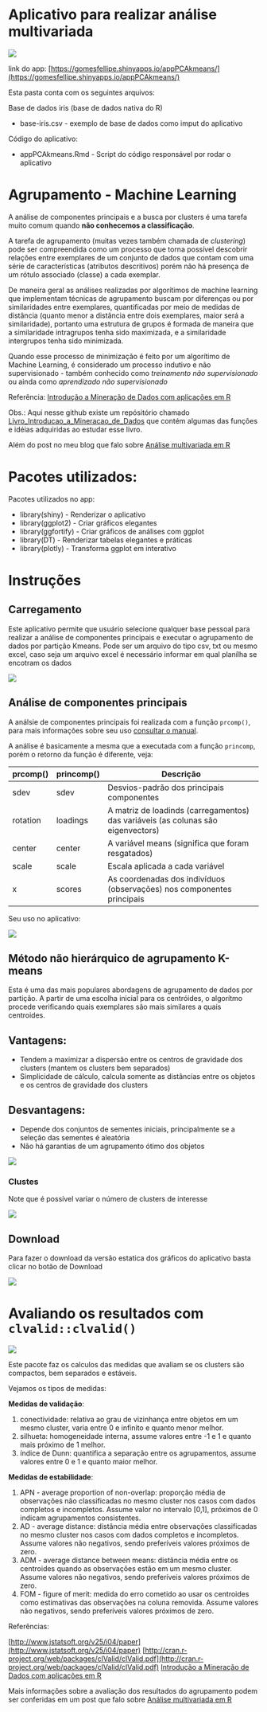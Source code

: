 
# Aplicativo para realizar análise multivariada

![](img/gif-plotly.gif)

link do app: [https://gomesfellipe.shinyapps.io/appPCAkmeans/](https://gomesfellipe.shinyapps.io/appPCAkmeans/)

Esta pasta conta com os seguintes arquivos:

Base de dados iris (base de dados nativa do R)

  * base-iris.csv - exemplo de base de dados como imput do aplicativo

Código do aplicativo:

  * appPCAkmeans.Rmd - Script do código responsável por rodar o aplicativo

# Agrupamento - Machine Learning

A análise de componentes principais e a busca por clusters é uma tarefa muito comum quando **não conhecemos a classificação**. 

A tarefa de agrupamento (muitas vezes também chamada de *clustering*) pode ser compreendida como um processo que torna possível descobrir relações entre exemplares de um conjunto de dados que contam com uma série de características (atributos descritivos) porém não há presença de um rótulo associado (classe) a cada exemplar.

De maneira geral as análises realizadas por algorítimos de machine learning que implementam técnicas de agrupamento buscam por diferenças ou por similaridades entre exemplares, quantificadas por meio de medidas de distância (quanto menor a distância entre dois exemplares, maior será a similaridade), portanto uma estrutura de grupos é formada de maneira que a similaridade intragrupos tenha sido maximizada, e a similaridade intergrupos tenha sido minimizada.

Quando esse processo de minimização é feito por um algorítimo de Machine Learning, é considerado um processo indutivo e não supervisionado - também conhecido como *treinamento não supervisionado* ou ainda como *aprendizado não supervisionado*

Referência: [Introdução a Mineração de Dados com aplicações em R](https://www.amazon.com.br/Introdu%C3%A7%C3%A3o-Minera%C3%A7%C3%A3o-Dados-Leandro-Augusto/dp/853528446X?tag=goog0ef-20&smid=A1ZZFT5FULY4LN&ascsubtag=bdfe9782-28b5-4343-ba3d-5f55b6703059)

Obs.: Aqui nesse github existe um repósitório chamado [Livro_Introducao_a_Mineracao_de_Dados](https://github.com/gomesfellipe/Livro_Introducao_a_Mineracao_de_Dados) que contém algumas das funções e idéias adquiridas ao estudar esse livro.

Além do post no meu blog que falo sobre [Análise multivariada em R](https://gomesfellipe.github.io/post/2018-01-01-analise-multivariada-em-r/an%C3%A1lise-multivariada-em-r/)

# Pacotes utilizados:

Pacotes utilizados no app:

  * library(shiny)        - Renderizar o aplicativo 
  * library(ggplot2)      - Criar gráficos elegantes
  * library(ggfortify)    - Criar gráficos de análises com ggplot
  * library(DT)           - Renderizar tabelas elegantes e práticas
  * library(plotly)       - Transforma ggplot em interativo

# Instruções

## Carregamento

Este aplicativo permite que usuário selecione qualquer base pessoal para realizar a análise de componentes principais e executar o agrupamento de dados por partição Kmeans. Pode ser um arquivo do tipo csv, txt ou mesmo excel, caso seja um arquivo excel é necessário informar em qual planílha se encotram os dados

![](img/gif-carregamento.gif)




## Análise de componentes principais

A análsie de componentes principais foi realizada com a função `prcomp()`, para mais informações sobre seu uso [consultar o manual](https://stat.ethz.ch/R-manual/R-devel/library/stats/html/prcomp.html).

A análise é basicamente a mesma que a executada com a função `princomp`, porém o retorno da função é diferente, veja:

prcomp() | princomp() | Descrição
-------- | -----------| -----------
sdev     | sdev       | Desvios-padrão dos principais componentes
rotation | loadings   | A matriz de loadinds (carregamentos) das variáveis (as colunas são eigenvectors)
center   | center     | A variável means (significa que foram resgatados)
scale    | scale      | Escala aplicada a cada variável
x        | scores     | As coordenadas dos indivíduos (observações) nos componentes principais 

Seu uso no aplicativo:

![](img/gif-pca.gif)


## Método não hierárquico de agrupamento K-means

Esta é uma das mais populares abordagens de agrupamento de dados por partição. A partir de uma escolha inicial para os centróides, o algorítmo procede verificando quais exemplares são mais similares a quais centroides.


## Vantagens:
  
  * Tendem a maximizar a dispersão entre os centros de gravidade dos clusters (mantem os clusters bem separados)
  * Simplicidade de cálculo, calcula somente as distâncias entre os objetos e os centros de gravidade dos clusters

## Desvantagens:

  * Depende dos conjuntos de sementes iniciais, principalmente se a seleção das sementes é aleatória
  * Não há garantias de um agrupamento ótimo dos objetos

![](img/gif-kmeans.gif)

### Clustes

Note que é possível variar o número de clusters de interesse

![](img/gif-clusters.gif)

## Download

Para fazer o download da versão estatica dos gráficos do aplicativo basta clicar no botão de Download

![](img/gif-download.gif)


# Avaliando os resultados com `clvalid::clvalid()`

![](img/gif-valid.gif)


Este pacote faz os calculos das medidas que avaliam se os clusters são compactos, bem separados e estáveis.

Vejamos os tipos de medidas:

**Medidas de validação**:

1. conectividade: relativa ao grau de vizinhança entre objetos em um mesmo cluster, varia
entre 0 e infinito e quanto menor melhor.
2. silhueta: homogeneidade interna, assume valores entre -1 e 1 e quanto mais próximo de 1
melhor.
3. índice de Dunn: quantifica a separação entre os agrupamentos, assume valores entre 0 e 1 e
quanto maior melhor.

**Medidas de estabilidade**:

1. APN - average proportion of non-overlap: proporção média de observações não
classificadas no mesmo cluster nos casos com dados completos e incompletos. Assume valor
no intervalo [0,1], próximos de 0 indicam agrupamentos consistentes.
2. AD - average distance: distância média entre observações classificadas no mesmo cluster
nos casos com dados completos e incompletos. Assume valores não negativos, sendo
preferíveis valores próximos de zero.
3. ADM - average distance between means: distância média entre os centroides quando as
observações estão em um mesmo cluster. Assume valores não negativos, sendo preferíveis
valores próximos de zero.
4. FOM - figure of merit: medida do erro cometido ao usar os centroides como estimativas das
observações na coluna removida. Assume valores não negativos, sendo preferíveis valores
próximos de zero. 

Referências:

[http://www.jstatsoft.org/v25/i04/paper](http://www.jstatsoft.org/v25/i04/paper)
[http://cran.r-project.org/web/packages/clValid/clValid.pdf](http://cran.r-project.org/web/packages/clValid/clValid.pdf)
[Introdução a Mineração de Dados com aplicações em R](https://www.amazon.com.br/Introdu%C3%A7%C3%A3o-Minera%C3%A7%C3%A3o-Dados-Leandro-Augusto/dp/853528446X?tag=goog0ef-20&smid=A1ZZFT5FULY4LN&ascsubtag=bdfe9782-28b5-4343-ba3d-5f55b6703059)

Mais informações sobre a avaliação dos resultados do agrupamento podem ser conferidas em um post que falo sobre [Análise multivariada em R](https://gomesfellipe.github.io/post/2018-01-01-analise-multivariada-em-r/an%C3%A1lise-multivariada-em-r/)
